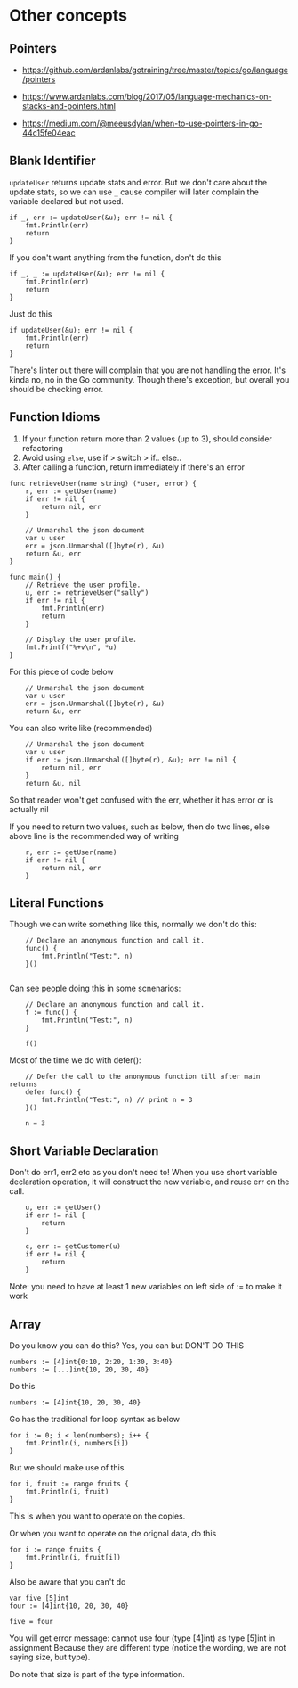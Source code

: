 # Other concepts

## Pointers

- https://github.com/ardanlabs/gotraining/tree/master/topics/go/language/pointers

- https://www.ardanlabs.com/blog/2017/05/language-mechanics-on-stacks-and-pointers.html

- https://medium.com/@meeusdylan/when-to-use-pointers-in-go-44c15fe04eac

## Blank Identifier

`updateUser` returns update stats and error. But we don't care about the update stats, so we can use `_` cause compiler will later complain the variable declared but not used.
```
if _, err := updateUser(&u); err != nil {
    fmt.Println(err)
    return
}
```

If you don't want anything from the function, don't do this
```
if _, _ := updateUser(&u); err != nil {
    fmt.Println(err)
    return
}
```

Just do this

```
if updateUser(&u); err != nil {
    fmt.Println(err)
    return
}
```

There's linter out there will complain that you are not handling the error. It's kinda no, no in the Go community. Though there's exception, but overall you should be checking error.

## Function Idioms
1. If your function return more than 2 values (up to 3), should consider refactoring
2. Avoid using `else`, use if > switch > if.. else..
3. After calling a function, return immediately if there's an error
```
func retrieveUser(name string) (*user, error) {
    r, err := getUser(name)
    if err != nil {
        return nil, err
    }

    // Unmarshal the json document
    var u user
    err = json.Unmarshal([]byte(r), &u)
    return &u, err
}

func main() {
    // Retrieve the user profile.
    u, err := retrieveUser("sally")
    if err != nil {
        fmt.Println(err)
        return
    }

    // Display the user profile.
    fmt.Printf("%+v\n", *u)
}
```
For this piece of code below

```
    // Unmarshal the json document
    var u user
    err = json.Unmarshal([]byte(r), &u)
    return &u, err
```

You can also write like (recommended)

```
    // Unmarshal the json document
    var u user
    if err := json.Unmarshal([]byte(r), &u); err != nil {
        return nil, err
    }
    return &u, nil
```
So that reader won't get confused with the err, whether it has error or is actually nil

If you need to return two values, such as below, then do two lines, else above line is the recommended way of writing

```
    r, err := getUser(name)
    if err != nil {
        return nil, err
    }
```

## Literal Functions
Though we can write something like this, normally we don't do this:
```
    // Declare an anonymous function and call it.
    func() {
        fmt.Println("Test:", n)
    }()
   
```
Can see people doing this in some scnenarios:
```
    // Declare an anonymous function and call it.
    f := func() {
        fmt.Println("Test:", n)
    }

    f()
```
Most of the time we do with defer():
```
    // Defer the call to the anonymous function till after main returns
    defer func() {
        fmt.Println("Test:", n) // print n = 3
    }()

    n = 3
```

## Short Variable Declaration
Don't do err1, err2 etc as you don't need to! When you use short variable declaration operation, it will construct the new variable, and reuse err on the call. 

```
    u, err := getUser()
    if err != nil {
        return 
    }
    
    c, err := getCustomer(u)
    if err != nil {
        return 
    }
```

Note: you need to have at least 1 new variables on left side of := to make it work

## Array


Do you know you can do this? Yes, you can but DON'T DO THIS
```
numbers := [4]int{0:10, 2:20, 1:30, 3:40}
numbers := [...]int{10, 20, 30, 40}
```
Do this
```
numbers := [4]int{10, 20, 30, 40}
```
Go has the traditional for loop syntax as below
```
for i := 0; i < len(numbers); i++ {
    fmt.Println(i, numbers[i])
}
```

But we should make use of this
```
for i, fruit := range fruits {
    fmt.Println(i, fruit)
}
```
This is when you want to operate on the copies. 

Or when you want to operate on the orignal data, do this
```
for i := range fruits {
    fmt.Println(i, fruit[i])
}
```

Also be aware that you can't do
```
var five [5]int
four := [4]int{10, 20, 30, 40}

five = four
```
You will get error message: cannot use four (type [4]int) as type [5]int in assignment
Because they are different type (notice the wording, we are not saying size, but type). 

Do note that size is part of the type information.
